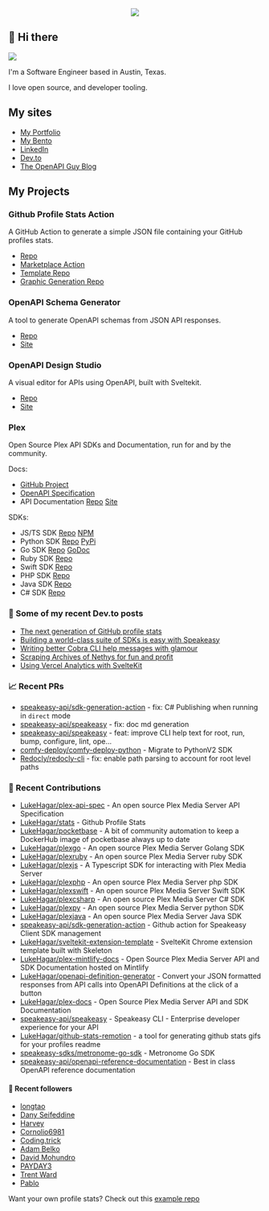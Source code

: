 <div align="center">
   <img src="https://raw.githubusercontent.com/LukeHagar/github-stats-remotion/main/out/readme.gif">
</div>

## 👋 Hi there

<a href="https://hits.seeyoufarm.com"><img src="https://hits.seeyoufarm.com/api/count/incr/badge.svg?url=https%3A%2F%2Fgithub.com%2Flukehagar1212%2Fhit-counter&count_bg=%2384A1FF&title_bg=%23445DD3&icon=mocha.svg&icon_color=%23E7E7E7&title=Views&edge_flat=false"/></a>

I'm a Software Engineer based in Austin, Texas.

I love open source, and developer tooling.


## My sites
- [My Portfolio](https://lukehagar.com/)
- [My Bento](https://bento.me/lukehagar)
- [LinkedIn](https://www.linkedin.com/in/lukehagar/)
- [Dev.to](https://dev.to/lukehagar)
- [The OpenAPI Guy Blog](https://openapiguy.dev)

## My Projects

### Github Profile Stats Action

A GitHub Action to generate a simple JSON file containing your GitHub profiles stats.

- [Repo](https://github.com/LukeHagar/stats-action)
- [Marketplace Action](https://github.com/marketplace/actions/profile-stats)
- [Template Repo](https://github.com/LukeHagar/stats)
- [Graphic Generation Repo](https://github.com/LukeHagar/github-stats-remotion)

### OpenAPI Schema Generator

A tool to generate OpenAPI schemas from JSON API responses.

- [Repo](https://github.com/LukeHagar/openapi-definition-generator/)
- [Site](https://oas-def-gen.lukehagar.com)

### OpenAPI Design Studio

A visual editor for APIs using OpenAPI, built with Sveltekit.

- [Repo](https://github.com/LukeHagar/OpenAPI.gg)
- [Site](https://openapi.gg)

### Plex

Open Source Plex API SDKs and Documentation, run for and by the community.

Docs:
- [GitHub Project](https://github.com/users/LukeHagar/projects/3)
- [OpenAPI Specification](https://github.com/LukeHagar/plex-api-spec)
- API Documentation [Repo](https://github.com/LukeHagar/plex-mintlify-docs) [Site](https://plexapi.dev)

SDKs:
- JS/TS SDK [Repo](https://github.com/LukeHagar/plexjs) [NPM](https://www.npmjs.com/package/@lukehagar/plexjs)
- Python SDK [Repo](https://github.com/LukeHagar/plexpy) [PyPi](https://pypi.org/project/plex-api-client/)
- Go SDK [Repo](https://github.com/LukeHagar/plexgo) [GoDoc](https://pkg.go.dev/github.com/LukeHagar/plexgo)
- Ruby SDK [Repo](https://github.com/LukeHagar/plexruby)
- Swift SDK [Repo](https://github.com/LukeHagar/plexswift)
- PHP SDK [Repo](https://github.com/LukeHagar/plexphp)
- Java SDK [Repo](https://github.com/LukeHagar/plexjava)
- C# SDK [Repo](https://github.com/LukeHagar/plexcsharp)


### 📜 Some of my recent Dev.to posts

- [The next generation of GitHub profile stats](https://dev.to/lukehagar/the-next-generation-of-github-profile-stats-1nh8)
- [Building a world-class suite of SDKs is easy with Speakeasy](https://dev.to/lukehagar/building-a-world-class-suite-of-sdks-is-easy-with-speakeasy-37ba)
- [Writing better Cobra CLI help messages with glamour](https://dev.to/lukehagar/writing-better-cobra-cli-help-messages-with-glamour-1525)
- [Scraping Archives of Nethys for fun and profit](https://dev.to/lukehagar/scraping-archives-of-nethys-for-fun-and-profit-3ll3)
- [Using Vercel Analytics with SvelteKit](https://dev.to/lukehagar/using-vercel-analytics-with-sveltekit-381j)

### 📈 Recent PRs

- [speakeasy-api/sdk-generation-action](https://github.com/speakeasy-api/sdk-generation-action/pull/161) - fix: C# Publishing when running in `direct` mode
- [speakeasy-api/speakeasy](https://github.com/speakeasy-api/speakeasy/pull/908) - fix: doc md generation
- [speakeasy-api/speakeasy](https://github.com/speakeasy-api/speakeasy/pull/882) - feat: improve CLI help text for root, run, bump, configure, lint, ope…
- [comfy-deploy/comfy-deploy-python](https://github.com/comfy-deploy/comfy-deploy-python/pull/3) - Migrate to PythonV2 SDK
- [Redocly/redocly-cli](https://github.com/Redocly/redocly-cli/pull/1638) - fix: enable path parsing to account for root level paths

### 👷 Recent Contributions

- [LukeHagar/plex-api-spec](https://github.com/LukeHagar/plex-api-spec) - An open source Plex Media Server API Specification
- [LukeHagar/stats](https://github.com/LukeHagar/stats) - Github Profile Stats
- [LukeHagar/pocketbase](https://github.com/LukeHagar/pocketbase) - A bit of community automation to keep a DockerHub image of pocketbase always up to date
- [LukeHagar/plexgo](https://github.com/LukeHagar/plexgo) - An open source Plex Media Server Golang SDK
- [LukeHagar/plexruby](https://github.com/LukeHagar/plexruby) - An open source Plex Media Server ruby SDK
- [LukeHagar/plexjs](https://github.com/LukeHagar/plexjs) - A Typescript SDK for interacting with Plex Media Server
- [LukeHagar/plexphp](https://github.com/LukeHagar/plexphp) - An open source Plex Media Server php SDK
- [LukeHagar/plexswift](https://github.com/LukeHagar/plexswift) - An open source Plex Media Server Swift SDK
- [LukeHagar/plexcsharp](https://github.com/LukeHagar/plexcsharp) - An open source Plex Media Server C# SDK
- [LukeHagar/plexpy](https://github.com/LukeHagar/plexpy) - An open source Plex Media Server python SDK
- [LukeHagar/plexjava](https://github.com/LukeHagar/plexjava) - An open source Plex Media Server Java SDK
- [speakeasy-api/sdk-generation-action](https://github.com/speakeasy-api/sdk-generation-action) - Github action for Speakeasy Client SDK management
- [LukeHagar/sveltekit-extension-template](https://github.com/LukeHagar/sveltekit-extension-template) - SvelteKit Chrome extension template built with Skeleton
- [LukeHagar/plex-mintlify-docs](https://github.com/LukeHagar/plex-mintlify-docs) - Open Source Plex Media Server API and SDK Documentation hosted on Mintlify
- [LukeHagar/openapi-definition-generator](https://github.com/LukeHagar/openapi-definition-generator) - Convert your JSON formatted responses from API calls into OpenAPI Definitions at the click of a button
- [LukeHagar/plex-docs](https://github.com/LukeHagar/plex-docs) - Open Source Plex Media Server API and SDK Documentation
- [speakeasy-api/speakeasy](https://github.com/speakeasy-api/speakeasy) - Speakeasy CLI - Enterprise developer experience for your API
- [LukeHagar/github-stats-remotion](https://github.com/LukeHagar/github-stats-remotion) - a tool for generating github stats gifs for your profiles readme
- [speakeasy-sdks/metronome-go-sdk](https://github.com/speakeasy-sdks/metronome-go-sdk) - Metronome Go SDK
- [speakeasy-api/openapi-reference-documentation](https://github.com/speakeasy-api/openapi-reference-documentation) - Best in class OpenAPI reference documentation

#### 👯 Recent followers

- [longtao](https://github.com/eust-w)
- [Dany Seifeddine ](https://github.com/Danyseifedine)
- [Harvey](https://github.com/harveyrandall)
- [Cornolio6981](https://github.com/Cornolio6981)
- [Coding.trick](https://github.com/Codingtrick0)
- [Adam Belko](https://github.com/adambelko)
- [David Mohundro](https://github.com/drmohundro)
- [PAYDAY3](https://github.com/PAYDAY3)
- [Trent Ward](https://github.com/Zemorath)
- [Pablo](https://github.com/lasopablo)

Want your own profile stats? Check out this [example repo](https://github.com/LukeHagar/profile-stats)


